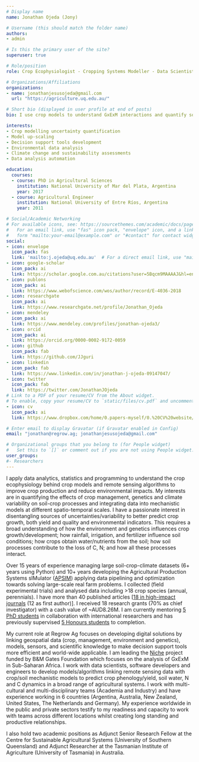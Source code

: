 ```yaml
---
# Display name
name: Jonathan Ojeda (Jony)

# Username (this should match the folder name)
authors:
- admin

# Is this the primary user of the site?
superuser: true

# Role/position
role: Crop Ecophysiologist - Cropping Systems Modeller - Data Scientist

# Organizations/Affiliations
organizations:
- name: jonathanjesusojeda@gmail.com
  url: "https://agriculture.uq.edu.au/"

# Short bio (displayed in user profile at end of posts)
bio: I use crop models to understand GxExM interactions and quantify sources of uncertainties in agricultural predictions.

interests:
- Crop modelling uncertainty quantification
- Model up-scaling
- Decision support tools development
- Environmental data analysis
- Climate change and sustainability assessments
- Data analysis automation

education:
  courses:
  - course: PhD in Agricultural Sciences
    institution: National University of Mar del Plata, Argentina
    year: 2017
  - course: Agricultural Engineer
    institution: National University of Entre Ríos, Argentina
    year: 2011

# Social/Academic Networking
# For available icons, see: https://sourcethemes.com/academic/docs/page-builder/#icons
#   For an email link, use "fas" icon pack, "envelope" icon, and a link in the
#   form "mailto:your-email@example.com" or "#contact" for contact widget.
social:
- icon: envelope
  icon_pack: fas
  link: 'mailto:j.ojeda@uq.edu.au'  # For a direct email link, use "mailto:test@example.org".
- icon: google-scholar
  icon_pack: ai
  link: https://scholar.google.com.au/citations?user=5Bqcm9MAAAAJ&hl=en
- icon: publons
  icon_pack: ai
  link: https://www.webofscience.com/wos/author/record/E-4036-2018
- icon: researchgate
  icon_pack: ai
  link: https://www.researchgate.net/profile/Jonathan_Ojeda
- icon: mendeley
  icon_pack: ai
  link: https://www.mendeley.com/profiles/jonathan-ojeda3/
- icon: orcid
  icon_pack: ai
  link: https://orcid.org/0000-0002-9172-0059
- icon: github
  icon_pack: fab
  link: https://github.com/JJguri
- icon: linkedin
  icon_pack: fab
  link: https://www.linkedin.com/in/jonathan-j-ojeda-09147047/
- icon: twitter
  icon_pack: fab
  link: https://twitter.com/JonathanJOjeda
# Link to a PDF of your resume/CV from the About widget.
# To enable, copy your resume/CV to `static/files/cv.pdf` and uncomment the lines below.
- icon: cv
  icon_pack: ai
  link: https://www.dropbox.com/home/0.papers-myself/0.%20CV%20website/cv?preview=cv-ojeda2.pdf

# Enter email to display Gravatar (if Gravatar enabled in Config)
email: "jonathan@regrow.ag; jonathanjesusojeda@gmail.com"

# Organizational groups that you belong to (for People widget)
#   Set this to `[]` or comment out if you are not using People widget.
user_groups:
#- Researchers
---
```


I apply data analytics, statistics and programming to understand the crop ecophysiology behind crop models and remote 
sensing algorithms to improve crop production and reduce environmental impacts. My interests are in quantifying the 
effects of crop management, genetics and climate variability on soil-crop processes and integrating data into mechanistic 
models at different spatio-temporal scales. I have a passionate interest in disentangling sources of uncertainties/variability 
to better predict crop growth, both yield and quality and environmental indicators. This requires a broad understanding of 
how the environment and genetics influences crop growth/development; how rainfall, irrigation, and fertilizer influence 
soil conditions; how crops obtain water/nutrients from the soil; how soil processes contribute to the loss of C, N; and 
how all these processes interact.

Over 15 years of experience managing large soil-crop-climate datasets (6+ years using Python) and 10+ years developing the Agricultural 
Production Systems sIMulator ([APSIM](https://www.apsim.info/)) applying data pipelining and optimization towards solving large-scale 
real farm problems.
I collected (field experimental trials) and analysed data including >18 crop species (annual, perennials). I have more 
than 40 published articles
[[18 in high-impact journals](/publication) (12 as first author)]. I received 18 research grants 
(70% as chief investigator) with a cash value of ~AUD8.26M. I am currently mentoring [5 PhD students](/phd) in 
collaboration with international researchers and has previously supervised [5 Honours students](/#honours) to completion.

My current role at Regrow Ag focuses on developing digital solutions by linking geospatial data (crop, management, environment and genetics), 
models, sensors, and scientific knowledge to make decision support tools more efficient and world-wide applicable. I am leading
the [Niche](https://www.regrow.ag/post/regrow-leads-5m-project-niche-to-optimize-crop-variety-placement-in-sub-saharan-africa) 
project funded by B&M Gates Foundation which focuses on the analysis of GxExM in Sub-Saharan Africa. I work with data scientists, 
software developers and engineers to develop models/algorithms linking remote sensing data with crop/soil mechanistic models to predict crop phenology/yield, 
soil water, N and C dynamics in a broad range of agricultural systems. I work with multi-cultural and multi-disciplinary teams 
(Academia and Industry) and have experience working in 6 countries 
(Argentina, Australia, New Zealand, United States, The Netherlands and Germany). My experience worldwide in 
the public and private sectors testify to my readiness and capacity to work with teams across different locations whilst creating 
long standing and productive relationships.

I also hold two academic positions as Adjunct Senior Research Fellow at the Centre for Sustainable Agricultural Systems
(University of Southern Queensland) and Adjunct Researcher at the Tasmanian Institute of Agriculture (University of Tasmania) in Australia.
